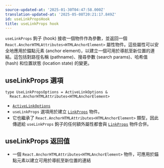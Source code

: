 ```yaml
---
source-updated-at: '2025-01-30T04:47:58.000Z'
translation-updated-at: '2025-05-08T20:21:17.849Z'
id: useLinkPropsHook
title: useLinkProps hook
---
```


`useLinkProps` 鉤子 (hook) 接收一個物件作為參數，並返回一個 `React.AnchorHTMLAttributes<HTMLAnchorElement>` 屬性物件。這些屬性可以安全地應用於錨點元素 (anchor element)，以建立一個可用於導航至新位置的連結。這包括對路徑名稱 (pathname)、搜尋參數 (search params)、哈希值 (hash) 和位置狀態 (location state) 的變更。

## useLinkProps 選項

```tsx
type UseLinkPropsOptions = ActiveLinkOptions &
  React.AnchorHTMLAttributes<HTMLAnchorElement>
```

- [`ActiveLinkOptions`](./ActiveLinkOptionsType.md)
- `useLinkProps` 選項用於建立 [`LinkProps`](./LinkPropsType.md) 物件。
- 它也繼承了 `React.AnchorHTMLAttributes<HTMLAnchorElement>` 類型，因此傳遞給 `useLinkProps` 鉤子的任何額外屬性都會與 [`LinkProps`](./LinkPropsType.md) 物件合併。

## useLinkProps 返回值

- 一個 `React.AnchorHTMLAttributes<HTMLAnchorElement>` 物件，可應用於錨點元素以建立可用於導航至新位置的連結
